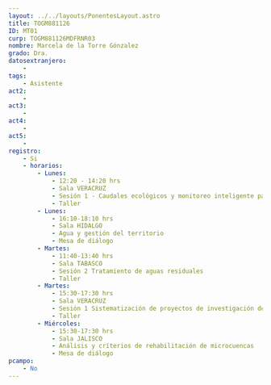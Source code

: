 ```yaml
---
layout: ../../layouts/PonentesLayout.astro
title: TOGM881126
ID: MT01
curp: TOGM881126MDFRNR03
nombre: Marcela de la Torre Gónzalez
grado: Dra.
datosextranjero:
    - 
tags:
    - Asistente
act2: 
    - 
act3: 
    - 
act4: 
    - 
act5: 
    - 
registro:
    - Si
    - horarios:
        - Lunes:  
            - 12:20 - 14:20 hrs
            - Sala VERACRUZ
            - Sesión 1 - Caudales ecológicos y monitoreo inteligente para la gestión del agua
            - Taller
        - Lunes:  
            - 16:10-18:10 hrs
            - Sala HIDALGO
            - Agua y gestión del territorio
            - Mesa de diálogo
        - Martes:  
            - 11:40-13:40 hrs
            - Sala TABASCO
            - Sesión 2 Tratamiento de aguas residuales
            - Taller
        - Martes:  
            - 15:30-17:30 hrs
            - Sala VERACRUZ
            - Sesión 1 Sistematización de proyectos de investigación de recursos hídricos y cuencas
            - Taller
        - Miércoles:  
            - 15:30-17:30 hrs
            - Sala JALISCO
            - Análisis y críterios de rehabilitación de microcuencas
            - Mesa de diálogo
pcampo:
    - No
---
```

